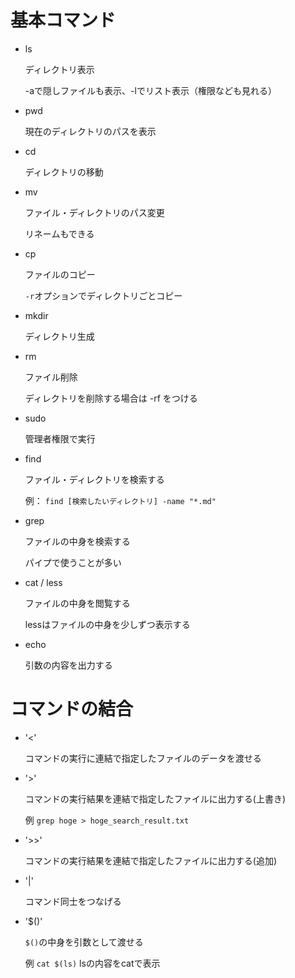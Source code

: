 # 基本コマンド

- ls

  ディレクトリ表示

  -aで隠しファイルも表示、-lでリスト表示（権限なども見れる）

- pwd 

  現在のディレクトリのパスを表示
  
- cd

  ディレクトリの移動
  
- mv

  ファイル・ディレクトリのパス変更
  
  リネームもできる
  
- cp

  ファイルのコピー
  
  `-r`オプションでディレクトリごとコピー
  
- mkdir

  ディレクトリ生成
  
- rm

  ファイル削除
  
  ディレクトリを削除する場合は -rf をつける
  
- sudo

  管理者権限で実行
  
- find

  ファイル・ディレクトリを検索する
  
  例： `find [検索したいディレクトリ] -name "*.md"`
  
- grep

  ファイルの中身を検索する
  
  パイプで使うことが多い
  
- cat / less

  ファイルの中身を閲覧する
  
  lessはファイルの中身を少しずつ表示する
  
- echo

  引数の内容を出力する
  
# コマンドの結合

- '<'
  
  コマンドの実行に連結で指定したファイルのデータを渡せる
  
- '>'

  コマンドの実行結果を連結で指定したファイルに出力する(上書き)
  
  例 `grep hoge > hoge_search_result.txt`
  
- '>>'

  コマンドの実行結果を連結で指定したファイルに出力する(追加)
  
- '|'

  コマンド同士をつなげる
  
- '$()'

  `$()`の中身を引数として渡せる
  
  例 `cat $(ls)` lsの内容をcatで表示
